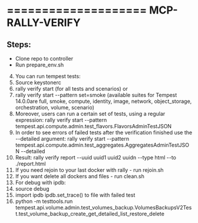 ====================
MCP-RALLY-VERIFY
====================

Steps:
---------

* Clone repo to controller
* Run prepare_env.sh
4. You can run tempest tests:
5. Source keystonerc
6. rally verify start (for all tests and scenarios) or 
7. rally verify start --pattern set=smoke (available suites for Tempest 14.0.0are full, smoke, compute, identity, image, network, object_storage, orchestration, volume, scenario)
8. Moreover, users can run a certain set of tests, using a regular expression: rally verify start --pattern tempest.api.compute.admin.test_flavors.FlavorsAdminTestJSON
9. In order to see errors of failed tests after the verification finished use the --detailed argument: rally verify start --pattern tempest.api.compute.admin.test_aggregates.AggregatesAdminTestJSON --detailed
10. Result: rally verify report --uuid uuid1 uuid2 uuidn --type html --to ./report.html
11. If you need rejoin to your last docker with rally - run rejoin.sh
12. If you want delete all dockers and files - run clean.sh
13. For debug with ipdb:
14. source debug
15. import ipdb ipdb.set_trace() to file with failed test 
16. python -m testtools.run tempest.api.volume.admin.test_volumes_backup.VolumesBackupsV2Test.test_volume_backup_create_get_detailed_list_restore_delete
